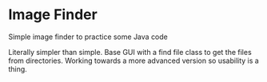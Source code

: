 # Image Finder
Simple image finder to practice some Java code

Literally simpler than simple. Base GUI with a find file class to get the files from directories. 
Working towards a more advanced version so usability is a thing.

